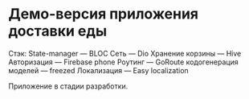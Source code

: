 # Демо-версия приложения доставки еды

Стэк:
State-manager — BLOC
Сеть — Dio
Хранение корзины — Hive
Авторизация — Firebase phone
Роутинг — GoRoute
кодогенерация моделей — freezed
Локализация — Easy localization

Приложение в стадии разработки.

